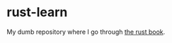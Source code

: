 # rust-learn
My dumb repository where I go through [the rust book](https://doc.rust-lang.org/book/).
